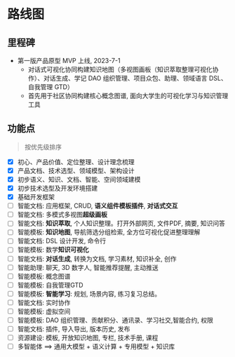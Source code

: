 # 路线图

## 里程碑

- 第一版产品原型 MVP 上线, 2023-7-1
  - 对话式可视化协同构建知识地图（多视图画板（知识萃取整理可视化协作）、对话生成、学记 DAO 组织管理、项目众包、助理、领域语言 DSL、自我管理 GTD）
  - 首先用于社区协同构建核心概念图谱, 面向大学生的可视化学习与知识管理工具

## 功能点

> 按优先级排序

- [x] 初心、产品价值、定位整理、设计理念梳理
- [x] 产品文档、技术选型、领域模型、架构设计
- [x] 初步语义、知识、文档、智能、空间领域建模
- [x] 初步技术选型及开发环境搭建
- [x] 基础开发框架
- [ ] 智能文档: 应用框架, CRUD, **语义组件模板插件**, **对话式交互**
- [ ] 智能文档: 多模式多视图**超级画板**
- [ ] 智能文档: **知识萃取**, 个人知识整理。打开外部网页, 文件PDF, 摘要, 知识问答
- [ ] 智能模板: **知识地图**, 导航筛选分组检索, 全方位可视化促进整理理解
- [ ] 智能文档: DSL 设计开发, 命令行
- [ ] 智能模板: 数学**知识可视化**
- [ ] 智能文档: **对话生成**, 转换为文档, 学习素材, 知识补全, 创作
- [ ] 智能助理: 聊天, 3D 数字人, 智能推荐提醒, 主动推送
- [ ] 智能模板: 概念图谱
- [ ] 智能模板: 自我管理GTD
- [ ] 智能模板: **智能学习**: 规划, 场景内容, 练习复习总结。
- [ ] 智能文档: 实时协作
- [ ] 智能模板: 虚拟空间
- [ ] 智能模板: DAO 组织管理、贡献积分、通讯录、学习社交,智能合约, 权限
- [ ] 智能文档: 插件, 导入导出, 版本历史, 发布
- [ ] 资源建设: 模板, 开放知识地图, 专栏, 技术手册, 课程
- [ ] 多智能体 ==> 通用大模型 + 语义计算 + 专用模型 + 知识库

